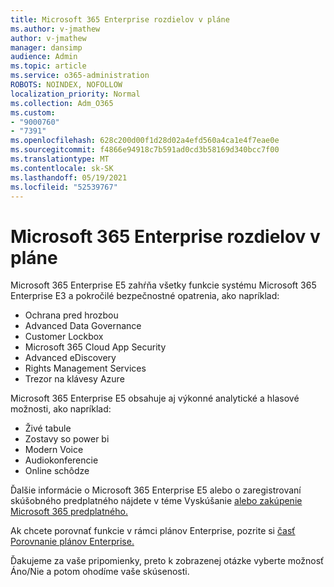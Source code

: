 ```yaml
---
title: Microsoft 365 Enterprise rozdielov v pláne
ms.author: v-jmathew
author: v-jmathew
manager: dansimp
audience: Admin
ms.topic: article
ms.service: o365-administration
ROBOTS: NOINDEX, NOFOLLOW
localization_priority: Normal
ms.collection: Adm_O365
ms.custom:
- "9000760"
- "7391"
ms.openlocfilehash: 628c200d00f1d28d02a4efd560a4ca1e4f7eae0e
ms.sourcegitcommit: f4866e94918c7b591ad0cd3b58169d340bcc7f00
ms.translationtype: MT
ms.contentlocale: sk-SK
ms.lasthandoff: 05/19/2021
ms.locfileid: "52539767"
---
```

# <a name="microsoft-365-enterprise-plan-differences"></a>Microsoft 365 Enterprise rozdielov v pláne

Microsoft 365 Enterprise E5 zahŕňa všetky funkcie systému Microsoft 365 Enterprise E3 a pokročilé bezpečnostné opatrenia, ako napríklad:

- Ochrana pred hrozbou
- Advanced Data Governance
- Customer Lockbox
- Microsoft 365 Cloud App Security
- Advanced eDiscovery
- Rights Management Services
- Trezor na klávesy Azure

Microsoft 365 Enterprise E5 obsahuje aj výkonné analytické a hlasové možnosti, ako napríklad:

- Živé tabule
- Zostavy so power bi
- Modern Voice
- Audiokonferencie
- Online schôdze

Ďalšie informácie o Microsoft 365 Enterprise E5 alebo o zaregistrovaní skúšobného predplatného nájdete v téme Vyskúšanie [alebo zakúpenie Microsoft 365 predplatného.](https://go.microsoft.com/fwlink/?linkid=2099673)

Ak chcete porovnať funkcie v rámci plánov Enterprise, pozrite si [časť Porovnanie plánov Enterprise.](https://go.microsoft.com/fwlink/?linkid=2097200)

Ďakujeme za vaše pripomienky, preto k zobrazenej otázke vyberte možnosť Áno/Nie a potom ohodíme vaše skúsenosti.
